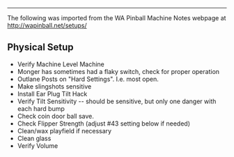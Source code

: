***
The following was imported from the WA Pinball Machine Notes webpage at http://wapinball.net/setups/
## Physical Setup
-   Verify Machine Level Machine
-   Monger has sometimes had a flaky switch, check for proper operation
-   Outlane Posts on "Hard Settings". I.e. most open.
-   Make slingshots sensitive
-   Install Ear Plug Tilt Hack
-   Verify Tilt Sensitivity -- should be sensitive, but only one danger with each hard bump
-   Check coin door ball save.
-   Check Flipper Strength (adjust #43 setting below if needed)
-   Clean/wax playfield if necessary
-   Clean glass
-   Verify Volume
